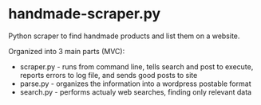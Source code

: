 # handmade-scraper.py
Python scraper to find handmade products and list them on a website. 

Organized into 3 main parts (MVC):
- scraper.py - runs from command line, tells search and post to execute, reports errors to log file, and sends good posts to site
- parse.py - organizes the information into a wordpress postable format
- search.py - performs actualy web searches, finding only relevant data

